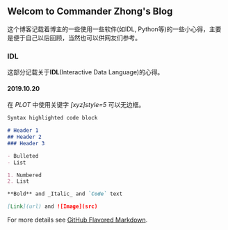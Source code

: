 ## Welcom to Commander Zhong's Blog
这个博客记载着博主的一些使用一些软件(如IDL, Python等)的一些小心得，主要是便于自己以后回顾，当然也可以供网友们参考。
 
### IDL
这部分记载关于**IDL**(Interactive Data Language)的心得。

#### 2019.10.20
在 _PLOT_ 中使用关键字 _[xyz]style=5_ 可以无边框。

```markdown
Syntax highlighted code block

# Header 1
## Header 2
### Header 3

- Bulleted
- List

1. Numbered
2. List

**Bold** and _Italic_ and `Code` text

[Link](url) and ![Image](src)
```

For more details see [GitHub Flavored Markdown](https://guides.github.com/features/mastering-markdown/).
